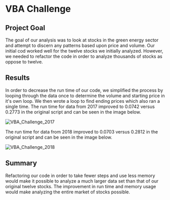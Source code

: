 # VBA Challenge
## Project Goal
The goal of our analysis was to look at stocks in the green energy sector and attempt to discern any patterns based upon price and volume. Our initial cod worked well for the twelve stocks we initially analyzed. However, we needed to refactor the code in order to analyze thousands of stocks as oppose to twelve.

## Results
In order to decrease the run time of our code, we simplified the process by looping through the data once to determine the volume and starting price in it's own loop. We then wrote a loop to find ending prices which also ran a single time. The run time for data from 2017 improved to 0.0742 versus 0.2773 in the original script and can be seen in the image below.

![VBA_Challenge_2017](https://user-images.githubusercontent.com/101157423/159179460-229dc961-b9a1-4920-b2b7-1320993fa220.png)

The run time for data from 2018 improved to 0.0703 versus 0.2812 in the original script and can be seen in the image below.

![VBA_Challenge_2018](https://user-images.githubusercontent.com/101157423/159179581-3f76a078-0dfb-4984-b625-8b02a58054b1.png)

## Summary
Refactoring our code in order to take fewer steps and use less memory would make it possible to analyze a much larger data set than that of our original twelve stocks. The improvement in run time and memory usage would make analyzing the entire market of stocks possible.

